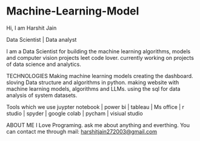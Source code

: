 # Machine-Learning-Model
Hi, I am Harshit Jain

Data Scientist | Data analyst

I am a Data Scientist for building the machine learning algorithms, models and computer vision projects leet code lover. currently working on projects of data science and analytics.

TECHNOLOGIES 
Making machine learning models creating the dashboard. 
sloving Data structure and algorithms in python. 
making website with machine learning models, algorithms and LLMs. 
using the sql for data analysis of system datasets.

Tools which we use juypter notebook | power bi | tableau | Ms office | r studio | spyder | google colab | pycham | visiual studio

ABOUT ME 
I Love Programing. 
ask me about anything and everthing. 
You can contact me through mail: harshitjain272003@gmail.com
